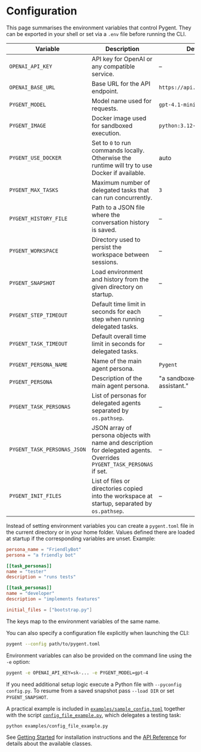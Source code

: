 # Configuration

This page summarises the environment variables that control Pygent.  They can be
exported in your shell or set via a `.env` file before running the CLI.

| Variable | Description | Default |
| --- | --- | --- |
| `OPENAI_API_KEY` | API key for OpenAI or any compatible service. | – |
| `OPENAI_BASE_URL` | Base URL for the API endpoint. | `https://api.openai.com/v1` |
| `PYGENT_MODEL` | Model name used for requests. | `gpt-4.1-mini` |
| `PYGENT_IMAGE` | Docker image used for sandboxed execution. | `python:3.12-slim` |
| `PYGENT_USE_DOCKER` | Set to `0` to run commands locally. Otherwise the runtime will try to use Docker if available. | auto |
| `PYGENT_MAX_TASKS` | Maximum number of delegated tasks that can run concurrently. | `3` |
| `PYGENT_HISTORY_FILE` | Path to a JSON file where the conversation history is saved. | – |
| `PYGENT_WORKSPACE` | Directory used to persist the workspace between sessions. | – |
| `PYGENT_SNAPSHOT` | Load environment and history from the given directory on startup. | – |
| `PYGENT_STEP_TIMEOUT` | Default time limit in seconds for each step when running delegated tasks. | – |
| `PYGENT_TASK_TIMEOUT` | Default overall time limit in seconds for delegated tasks. | – |
| `PYGENT_PERSONA_NAME` | Name of the main agent persona. | `Pygent` |
| `PYGENT_PERSONA` | Description of the main agent persona. | "a sandboxed coding assistant." |
| `PYGENT_TASK_PERSONAS` | List of personas for delegated agents separated by `os.pathsep`. | – |
| `PYGENT_TASK_PERSONAS_JSON` | JSON array of persona objects with name and description for delegated agents. Overrides `PYGENT_TASK_PERSONAS` if set. | – |
| `PYGENT_INIT_FILES` | List of files or directories copied into the workspace at startup, separated by `os.pathsep`. | – |

Instead of setting environment variables you can create a `pygent.toml` file in
the current directory or in your home folder. Values defined there are loaded at
startup if the corresponding variables are unset. Example:

```toml
persona_name = "FriendlyBot"
persona = "a friendly bot"

[[task_personas]]
name = "tester"
description = "runs tests"

[[task_personas]]
name = "developer"
description = "implements features"

initial_files = ["bootstrap.py"]
```

The keys map to the environment variables of the same name.

You can also specify a configuration file explicitly when launching the CLI:

```bash
pygent --config path/to/pygent.toml
```
Environment variables can also be provided on the command line using
the `-e` option:

```bash
pygent -e OPENAI_API_KEY=sk-... -e PYGENT_MODEL=gpt-4
```
If you need additional setup logic execute a Python file with
`--pyconfig config.py`.
To resume from a saved snapshot pass `--load DIR` or set `PYGENT_SNAPSHOT`.

A practical example is included in
[`examples/sample_config.toml`](https://github.com/marianochaves/pygent/blob/main/examples/sample_config.toml)
together with the script
[`config_file_example.py`](https://github.com/marianochaves/pygent/blob/main/examples/config_file_example.py), which delegates a testing task:

```bash
python examples/config_file_example.py
```


See [Getting Started](getting-started.md) for installation instructions and the
[API Reference](api-reference.md) for details about the available classes.
